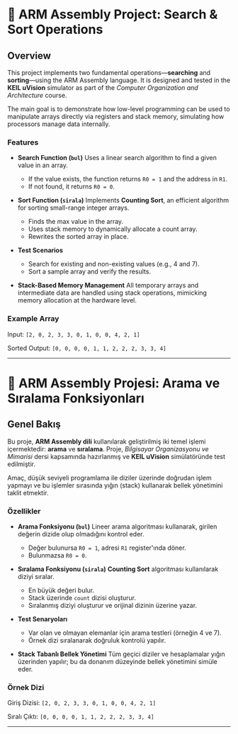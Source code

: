 # 🔧 ARM Assembly Project: Search & Sort Operations

##  Overview 

This project implements two fundamental operations—**searching** and **sorting**—using the ARM Assembly language. It is designed and tested in the **KEIL uVision** simulator as part of the *Computer Organization and Architecture* course.

The main goal is to demonstrate how low-level programming can be used to manipulate arrays directly via registers and stack memory, simulating how processors manage data internally.

###  Features

* **Search Function (`bul`)**
  Uses a linear search algorithm to find a given value in an array.

  * If the value exists, the function returns `R0 = 1` and the address in `R1`.
  * If not found, it returns `R0 = 0`.

* **Sort Function (`sirala`)**
  Implements **Counting Sort**, an efficient algorithm for sorting small-range integer arrays.

  * Finds the max value in the array.
  * Uses stack memory to dynamically allocate a count array.
  * Rewrites the sorted array in place.

* **Test Scenarios**

  * Search for existing and non-existing values (e.g., 4 and 7).
  * Sort a sample array and verify the results.

* **Stack-Based Memory Management**
  All temporary arrays and intermediate data are handled using stack operations, mimicking memory allocation at the hardware level.

###  Example Array

Input:
`[2, 0, 2, 3, 3, 0, 1, 0, 0, 4, 2, 1]`

Sorted Output:
`[0, 0, 0, 0, 1, 1, 2, 2, 2, 3, 3, 4]`

---
# 🔧 ARM Assembly Projesi: Arama ve Sıralama Fonksiyonları

##  Genel Bakış 

Bu proje, **ARM Assembly dili** kullanılarak geliştirilmiş iki temel işlemi içermektedir: **arama** ve **sıralama**. Proje, *Bilgisayar Organizasyonu ve Mimarisi* dersi kapsamında hazırlanmış ve **KEIL uVision** simülatöründe test edilmiştir.

Amaç, düşük seviyeli programlama ile diziler üzerinde doğrudan işlem yapmayı ve bu işlemler sırasında yığın (stack) kullanarak bellek yönetimini taklit etmektir.

###  Özellikler

* **Arama Fonksiyonu (`bul`)**
  Lineer arama algoritması kullanarak, girilen değerin dizide olup olmadığını kontrol eder.

  * Değer bulunursa `R0 = 1`, adresi `R1` register'ında döner.
  * Bulunmazsa `R0 = 0`.

* **Sıralama Fonksiyonu (`sirala`)**
  **Counting Sort** algoritması kullanılarak diziyi sıralar.

  * En büyük değeri bulur.
  * Stack üzerinde `count` dizisi oluşturur.
  * Sıralanmış diziyi oluşturur ve orijinal dizinin üzerine yazar.

* **Test Senaryoları**

  * Var olan ve olmayan elemanlar için arama testleri (örneğin 4 ve 7).
  * Örnek dizi sıralanarak doğruluk kontrolü yapılır.

* **Stack Tabanlı Bellek Yönetimi**
  Tüm geçici diziler ve hesaplamalar yığın üzerinden yapılır; bu da donanım düzeyinde bellek yönetimini simüle eder.

###  Örnek Dizi

Giriş Dizisi:
`[2, 0, 2, 3, 3, 0, 1, 0, 0, 4, 2, 1]`

Sıralı Çıktı:
`[0, 0, 0, 0, 1, 1, 2, 2, 2, 3, 3, 4]`

---
